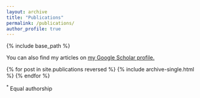 ```yaml
---
layout: archive
title: "Publications"
permalink: /publications/
author_profile: true
---
```


<!-- {% if author.googlescholar %} -->

<!-- {% endif %} -->

{% include base_path %}

You can also find my articles on <u><a href="https://scholar.google.com/citations?user=fZKJdb0AAAAJ&hl=en&authuser=2">my Google Scholar profile</a>.</u>

{% for post in site.publications reversed %}
  {% include archive-single.html %}
{% endfor %}

<sup>*</sup> Equal authorship